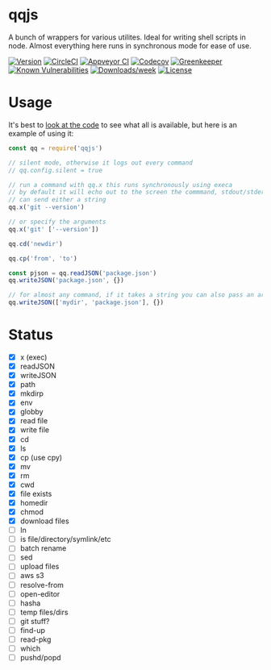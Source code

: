 qqjs
====

A bunch of wrappers for various utilites. Ideal for writing shell scripts in node. Almost everything here runs in synchronous mode for ease of use.

[![Version](https://img.shields.io/npm/v/qqjs.svg)](https://npmjs.org/package/qqjs)
[![CircleCI](https://circleci.com/gh/jdxcode/qqjs/tree/master.svg?style=svg)](https://circleci.com/gh/jdxcode/qqjs/tree/master)
[![Appveyor CI](https://ci.appveyor.com/api/projects/status/github/jdxcode/qqjs?branch=master&svg=true)](https://ci.appveyor.com/project/heroku/qqjs/branch/master)
[![Codecov](https://codecov.io/gh/jdxcode/qqjs/branch/master/graph/badge.svg)](https://codecov.io/gh/jdxcode/qqjs)
[![Greenkeeper](https://badges.greenkeeper.io/jdxcode/qqjs.svg)](https://greenkeeper.io/)
[![Known Vulnerabilities](https://snyk.io/test/npm/qqjs/badge.svg)](https://snyk.io/test/npm/qqjs)
[![Downloads/week](https://img.shields.io/npm/dw/qqjs.svg)](https://npmjs.org/package/qqjs)
[![License](https://img.shields.io/npm/l/qqjs.svg)](https://github.com/jdxcode/qqjs/blob/master/package.json)

Usage
=====

It's best to [look at the code](src/index.ts) to see what all is available, but here is an example of using it:

```js
const qq = require('qqjs')

// silent mode, otherwise it logs out every command
// qq.config.silent = true

// run a command with qq.x this runs synchronously using execa
// by default it will echo out to the screen the commmand, stdout/stderr and connect to stdin
// can send either a string
qq.x('git --version')

// or specify the arguments
qq.x('git' ['--version'])

qq.cd('newdir')

qq.cp('from', 'to')

const pjson = qq.readJSON('package.json')
qq.writeJSON('package.json', {})

// for almost any command, if it takes a string you can also pass an array and it will automatically path.join()
qq.writeJSON(['mydir', 'package.json'], {})
```

Status
======

- [x] x (exec)
- [x] readJSON
- [x] writeJSON
- [x] path
- [x] mkdirp
- [x] env
- [x] globby
- [x] read file
- [x] write file
- [x] cd
- [x] ls
- [x] cp (use cpy)
- [x] mv
- [x] rm
- [x] cwd
- [x] file exists
- [x] homedir
- [x] chmod
- [x] download files
- [ ] ln
- [ ] is file/directory/symlink/etc
- [ ] batch rename
- [ ] sed
- [ ] upload files
- [ ] aws s3
- [ ] resolve-from
- [ ] open-editor
- [ ] hasha
- [ ] temp files/dirs
- [ ] git stuff?
- [ ] find-up
- [ ] read-pkg
- [ ] which
- [ ] pushd/popd
